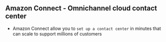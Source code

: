 ## Amazon Connect - Omnichannel cloud contact center

- Amazon Connect allow you to `set up a contact center` in minutes that can scale to support millions of customers
